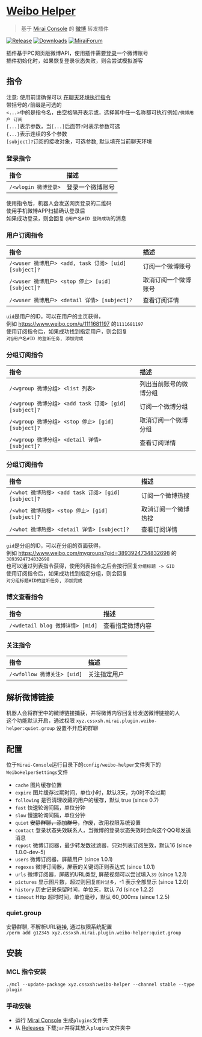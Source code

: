 # [Weibo Helper](https://github.com/cssxsh/weibo-helper)

> 基于 [Mirai Console](https://github.com/mamoe/mirai-console) 的 [微博](https://weibo.com/) 转发插件

[![Release](https://img.shields.io/github/v/release/cssxsh/weibo-helper)](https://github.com/cssxsh/weibo-helper/releases)
[![Downloads](https://img.shields.io/github/downloads/cssxsh/weibo-helper/total)](https://shields.io/category/downloads)
[![MiraiForum](https://img.shields.io/badge/post-on%20MiraiForum-yellow)](https://mirai.mamoe.net/topic/212)

插件基于PC网页版微博API，使用插件需要[登录](#登录指令)一个微博账号   
插件初始化时，如果恢复登录状态失败，则会尝试模拟游客

## 指令

注意: 使用前请确保可以 [在聊天环境执行指令](https://github.com/project-mirai/chat-command)  
带括号的`/`前缀是可选的  
`<...>`中的是指令名，由空格隔开表示或，选择其中任一名称都可执行例如`/微博用户 订阅`  
`[...]`表示参数，当`[...]`后面带`?`时表示参数可选  
`{...}`表示连续的多个参数  
`[subject]?`订阅的接收对象，可选参数, 默认填充当前聊天环境

### 登录指令

| 指令                 | 描述             |
|:---------------------|:-----------------|
| `/<wlogin 微博登录>` | 登录一个微博账号 |

使用指令后，机器人会发送网页登录的二维码  
使用手机微博APP扫描确认登录后  
如果成功登录，则会回复 `@用户名#ID 登陆成功`的消息

### 用户订阅指令

| 指令                                                  | 描述                 |
|:------------------------------------------------------|:-------------------- |
| `/<wuser 微博用户> <add, task 订阅> [uid] [subject]?` | 订阅一个微博账号     |
| `/<wuser 微博用户> <stop 停止> [uid] [subject]?`      | 取消订阅一个微博账号 |
| `/<wuser 微博用户> <detail 详情> [subject]?`          | 查看订阅详情         |

`uid`是用户的ID，可以在用户的主页获得，  
例如 <https://www.weibo.com/u/1111681197> 的`1111681197`  
使用订阅指令后，如果成功找到指定用户，则会回复  
`对@用户名#ID 的监听任务, 添加完成`

### 分组订阅指令

| 指令                                                  | 描述                   |
|:------------------------------------------------------|:-----------------------|
| `/<wgroup 微博分组> <list 列表>`                      | 列出当前账号的微博分组 |
| `/<wgroup 微博分组> <add task 订阅> [gid] [subject]?` | 订阅一个微博分组       |
| `/<wgroup 微博分组> <stop 停止> [gid] [subject]?`     | 取消订阅一个微博分组   |
| `/<wgroup 微博分组> <detail 详情> [subject]?`         | 查看订阅详情           |


### 分组订阅指令

| 指令                                                | 描述                   |
|:----------------------------------------------------|:-----------------------|
| `/<whot 微博热搜> <add task 订阅> [gid] [subject]?` | 订阅一个微博热搜       |
| `/<whot 微博热搜> <stop 停止> [gid] [subject]?`     | 取消订阅一个微博热搜   |
| `/<whot 微博热搜> <detail 详情> [subject]?`         | 查看订阅详情           |

`gid`是分组的ID，可以在分组的页面获得，  
例如 <https://www.weibo.com/mygroups?gid=3893924734832698> 的`3893924734832698`  
也可以通过列表指令获得，使用列表指令之后会按行回复`分组标题 -> GID`  
使用订阅指令后，如果成功找到指定分组，则会回复  
`对分组标题#ID的监听任务, 添加完成`

### 博文查看指令

| 指令                             | 描述             |
|:---------------------------------|:-----------------|
| `/<wdetail blog 微博详情> [mid]` | 查看指定微博内容 |

### 关注指令

| 指令                        | 描述         |
|:----------------------------|:-------------|
| `/<wfollow 微博关注> [uid]` | 关注指定用户 |

## 解析微博链接

机器人会将群里中的微博链接捕获，并将微博内容回复给发送微博链接的人   
这个功能默认开启，通过权限 `xyz.cssxsh.mirai.plugin.weibo-helper:quiet.group` 设置不开启的群聊

## 配置

位于`Mirai-Console`运行目录下的`config/weibo-helper`文件夹下的`WeiboHelperSettings`文件

* `cache` 图片缓存位置
* `expire` 图片缓存过期时间，单位小时，默认3天，为0时不会过期
* `following` 是否清理收藏的用户的缓存，默认 true (since 0.7)
* `fast` 快速轮询间隔，单位分钟
* `slow` 慢速轮询间隔，单位分钟
* `quiet` ~~安静群聊，添加群号~~，作废，改用权限系统设置
* `contact` 登录状态失效联系人，当微博的登录状态失效时会向这个QQ号发送消息
* `repost` 微博订阅器，最少转发数过滤器，只对列表订阅生效，默认16 (since 1.0.0-dev-5)
* `users` 微博订阅器，屏蔽用户 (since 1.0.1)
* `regexes` 微博订阅器，屏蔽的关键词正则表达式 (since 1.0.1)
* `urls` 微博订阅器，屏蔽的URL类型, 屏蔽视频可以尝试填入`39` (since 1.2.1)
* `pictures` 显示图片数，超过则回复`图片过多`，-1 表示全部显示 (since 1.2.0)
* `history` 历史记录保留时间，单位天，默认 7d (since 1.2.2)
* `timeout` Http 超时时间，单位毫秒，默认 60_000ms (since 1.2.5)

### quiet.group

安静群聊, 不解析URL链接, 通过权限系统配置  
`/perm add g12345 xyz.cssxsh.mirai.plugin.weibo-helper:quiet.group`

## 安装

### MCL 指令安装

`./mcl --update-package xyz.cssxsh:weibo-helper --channel stable --type plugin`

### 手动安装

* 运行 [Mirai Console](https://github.com/mamoe/mirai-console) 生成`plugins`文件夹
* 从 [Releases](https://github.com/cssxsh/weibo-helper/releases) 下载`jar`并将其放入`plugins`文件夹中
